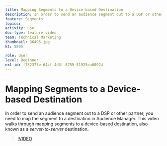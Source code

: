 ```yaml
---
title: Mapping Segments to a Device-based Destination
description: In order to send an audience segment out to a DSP or other partner, you need to map the segment to a destination in Audience Manager. This video walks through mapping segments to a device-based destination, also known as a "server to server" destination.
feature: Segments
topics: 
activity: use
doc-type: feature video
team: Technical Marketing
thumbnail: 36495.jpg
kt: 5805

role: User
level: Beginner
exl-id: f732377e-64cf-4d3f-8755-51925ea60924
---
```

# Mapping Segments to a Device-based Destination

In order to send an audience segment out to a DSP or other partner, you need to map the segment to a destination in Audience Manager. This video walks through mapping segments to a device-based destination, also known as a _server-to-server_ destination.

>[!VIDEO](https://video.tv.adobe.com/v/36495/?quality=12&learn=on)
